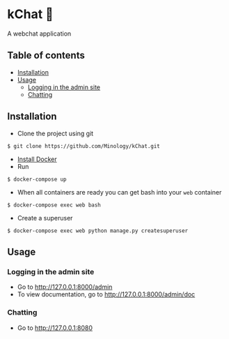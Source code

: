 # kChat :speech_balloon:

A webchat application

## Table of contents

* [Installation](#installation)
* [Usage](#usage)
  * [Logging in the admin site](#logging-in-the-admin-site)
  * [Chatting](#chatting)

## Installation

- Clone the project using git
```Shell
$ git clone https://github.com/Minology/kChat.git
```

- [Install Docker](https://docs.docker.com/install/)<br/>
- Run
```Shell
$ docker-compose up
```

- When all containers are ready you can get bash into your `web` container
```Shell
$ docker-compose exec web bash
```

- Create a superuser
```Shell
$ docker-compose exec web python manage.py createsuperuser
```

## Usage

### Logging in the admin site
- Go to http://127.0.0.1:8000/admin
- To view documentation, go to http://127.0.0.1:8000/admin/doc

### Chatting
- Go to http://127.0.0.1:8080
